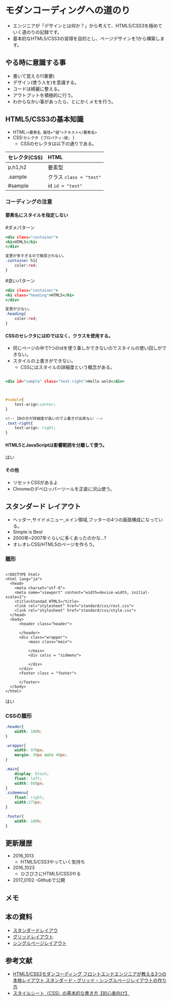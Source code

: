 # モダンコーディングへの道のり

- エンジニアが「デザインとは何か？」から考えて、HTML5/CSS3を極めていく道のりの記録です。  
- 基本的なHTML5/CSS3の習得を目的とし、ページデザインを1から構築します。

## やる時に意識する事

- 書いて覚えろ!!(重要)
- デザイン(使う人を)を意識する。
- コードは綺麗に整える。
- アウトプットを積極的に行う。
- わからなかい事があったら、とにかくメモを行う。

## HTML5/CSS3の基本知識

- HTML:`<要素名 属性="値">テキスト</要素名>`
- CSS:`セレクタ {プロパティ:値; }`
  - CSSのセレクタは以下の通りである。


|セレクタ(CSS) |HTML |
|:-|:-|
|p,h1,h2|要素型|
|.sample|クラス `class = "test"`|
|#sample|id `id = "test"`|


### コーディングの注意

#### 要素名にスタイルを指定しない

#ダメパターン

```.html
<div class="container">
<h1>HTML5</h1>
</div>

```

```.css
変更が多すぎるので推奨されない。
.container h1{
    coler:red;
}
```

#良いパターン

```.html
<div class="container">
<h1 class="heading">HTML5</h1>
</div>

```

```.css
変更が少ない。
.heading{
    coler:red;
}
```

#### CSSのセレクタにはIDではなく、クラスを使用する。

- 同じページの中で1つのidを使う事しかできないのでスタイルの使い回しができない。
- スタイルの上書きができない。
  - CSSにはスタイルの詳細度という概念がある。

```.html

<div id="sample" class="text-right">Hello wold</div>

```

```.css


#sample{
    text-arign:center;
}

<!-- IDの方が詳細度が高いので上書きが出来ない -->
.text-right{
    text-arign: right;
}

```

#### HTML5とJavaScriptは影響範囲を分離して使う。

はい

#### その他

- リセットCSSがあるよ
- Chromeのデベロッパーツールを正直に沢山使う。


## スタンダード レイアウト

- ヘッダー,サイドメニュー,メイン領域,フッターの4つの画面構成になっている。
- Simple is Best
- 2000年~2007年ぐらいに多くあったのかな...?
- オレオレCSS/HTML5のページを作ろう。

### 雛形

```.HTML5

<!DOCTYPE html>
<html lang="ja">
  <head>
    <meta charset="utf-8">
    <meta name="viewport" content="width=device-width, initial-scale=1">
    <title>Standad HTML5</title>
    <link rel="stylesheet" href="standard/css/rest.css">
    <link rel="stylesheet" href="standard/css/style.css">
  </head>
  <body>
      <header class="header">

      </header>
      <div class="wrapper">
          <main class="main">

          </main>
          <div calss = "sidmenu">

          </div>
      </div>
      <footer class = "footer">

      </footer>
  </body>
</html>

```

はい

### CSSの雛形


```.css
.header{
    width: 100%;
}

.wrapper{
    width: 970px;
    margin: 30px auto 40px;
}

.main{
    display: block;
    float: left;
    width: 660px;
}
.sidemenu{
    float: right;
    width:275px;
}

.footer{
    width: 100%;
}

```


## 更新履歴

- 2016_1013
  - HTML5/CSS3やっていく気持ち
- 2016_1023
  - ひさびさにHTML5/CSS3やる
- 2017_0102
  -Githubで公開

## メモ

## 本の資料

- [スタンダードレイアウ](http://www.shoeisha.com/book/hp/mcoding/1/)
- [グリッドレイアウト](http://www.shoeisha.com/book/hp/mcoding/2/#)
- [シングルページレイアウト](http://www.shoeisha.com/book/hp/mcoding/3/#)

## 参考文献
- [HTML5/CSS3モダンコーディング フロントエンドエンジニアが教える3つの本格レイアウト スタンダード・グリッド・シングルページレイアウトの作り方](http://www.shoeisha.co.jp/book/detail/9784798141572)
- [スタイルシート（CSS）の基本的な書き方【初心者向け】](http://techacademy.jp/magazine/4872)
